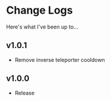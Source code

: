 # Change Logs

Here's what I've been up to...

## v1.0.1
- Remove inverse teleporter cooldown

## v1.0.0
- Release